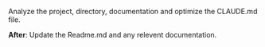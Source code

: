 
Analyze the project, directory, documentation and optimize the CLAUDE.md file.
 
**After**: Update the Readme.md and any relevent documentation.
